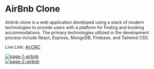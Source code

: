 
# AirBnb Clone

Airbnb clone is a web application developed using a stack of modern technologies to provide users with a platform for finding and booking accommodations. The primary technologies utilized in the development process include React, Express, MongoDB, Firebase, and Tailwind CSS.

Live Link: [AirCNC](https://airbnb-clone-a7dd1.web.app/)

<a href="https://ibb.co/mB7KX99"><img src="https://i.ibb.co/FWt1055/page-1-airbnb.png" alt="page-1-airbnb" border="0"></a>
<br>
<a href="https://ibb.co/hVmf6wg"><img src="https://i.ibb.co/vkjYFRc/page-2-airbnb.png" alt="page-2-airbnb" border="0"></a>
<br>

